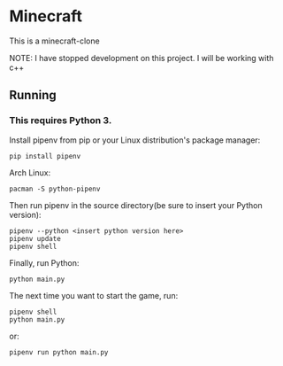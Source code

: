 # Minecraft 
This is a minecraft-clone


NOTE: I have stopped development on this project. I will be working with c++

## Running
### This requires Python 3.
Install pipenv from pip or your Linux distribution's package manager:
```
pip install pipenv
```
Arch Linux:
```
pacman -S python-pipenv
```

Then run pipenv in the source directory(be sure to insert your Python version):
```
pipenv --python <insert python version here>
pipenv update
pipenv shell
```

Finally, run Python:
```
python main.py
```

The next time you want to start the game, run:
```
pipenv shell
python main.py
```
or:
```
pipenv run python main.py
```
